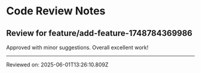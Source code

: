# Code Review Notes

## Review for feature/add-feature-1748784369986

Approved with minor suggestions. Overall excellent work!

---
Reviewed on: 2025-06-01T13:26:10.809Z